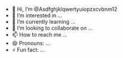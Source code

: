- 👋 Hi, I’m @Asdfghjklqwertyuiopzxcvbnm12
- 👀 I’m interested in ...
- 🌱 I’m currently learning ...
- 💞️ I’m looking to collaborate on ...
- 📫 How to reach me ...
- 😄 Pronouns: ...
- ⚡ Fun fact: ...

<!---
Asdfghjklqwertyuiopzxcvbnm12/Asdfghjklqwertyuiopzxcvbnm12 is a ✨ special ✨ repository because its `README.md` (this file) appears on your GitHub profile.
You can click the Preview link to take a look at your changes.
--->
